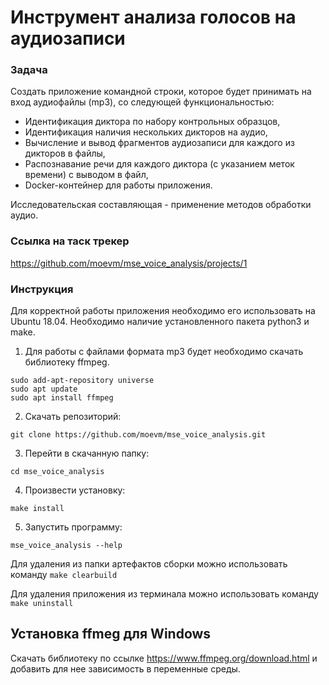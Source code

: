 # Инструмент анализа голосов на аудиозаписи

### Задача
Создать приложение командной строки, которое будет принимать на вход аудиофайлы (mp3), со следующей функциональностью:

* Идентификация диктора по набору контрольных образцов,
* Идентификация наличия нескольких дикторов на аудио,
* Вычисление и вывод фрагментов аудиозаписи для каждого из дикторов в файлы,
* Распознавание речи для каждого диктора (с указанием меток времени) с выводом в файл,
* Docker-контейнер для работы приложения.

Исследовательская составляющая - применение методов обработки аудио.


### Ссылка на таск трекер
https://github.com/moevm/mse_voice_analysis/projects/1


### Инструкция
Для корректной работы приложения необходимо его использовать на Ubuntu 18.04. Необходимо наличие установленного пакета python3 и make.
1. Для работы с файлами формата mp3 будет необходимо скачать библиотеку ffmpeg.
```
sudo add-apt-repository universe
sudo apt update
sudo apt install ffmpeg
```
2. Скачать репозиторий:
```
git clone https://github.com/moevm/mse_voice_analysis.git
```
3. Перейти в скачанную папку:
```
cd mse_voice_analysis
```
4. Произвести установку: 
```
make install
```
5. Запустить программу:
```
mse_voice_analysis --help
```

Для удаления из папки артефактов сборки можно использовать команду `make clearbuild`

Для удаления приложения из терминала можно использовать команду `make uninstall`

## Установка ffmeg для Windows
Скачать библиотеку по ссылке https://www.ffmpeg.org/download.html и добавить для нее зависимость в переменные среды.
